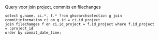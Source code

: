 Query voor join project, commits en filechanges

```
select g.name, ci.*, f.* from ghsearchselection g join commitinformation ci on g.id = ci.id_project
join filechanges f on ci.id_project = f.id_project where f.id_project = :project_id
order by commit_date_time;
```
